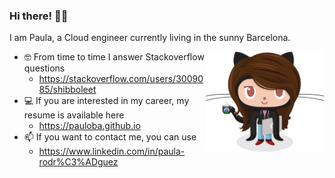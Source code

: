 ### Hi there! 🏴‍☠️
I am Paula, a Cloud engineer currently living in the sunny Barcelona.

<img align="right" alt="GIF" height="160px" src="https://github.com/pauloba/pauloba/blob/main/octogata.png" />

- 🤓 From time to time I answer Stackoverflow questions 
  - <a href="https://stackoverflow.com/users/3009085/shibboleet">https://stackoverflow.com/users/3009085/shibboleet</a>
- 💻 If you are interested in my career, my resume is available here 
  - <a href="https://pauloba.github.io">https://pauloba.github.io</a>
- 📫 If you want to contact me, you can use 
  - <a href="https://www.linkedin.com/in/paula-rodr%C3%ADguez">https://www.linkedin.com/in/paula-rodr%C3%ADguez</a>
